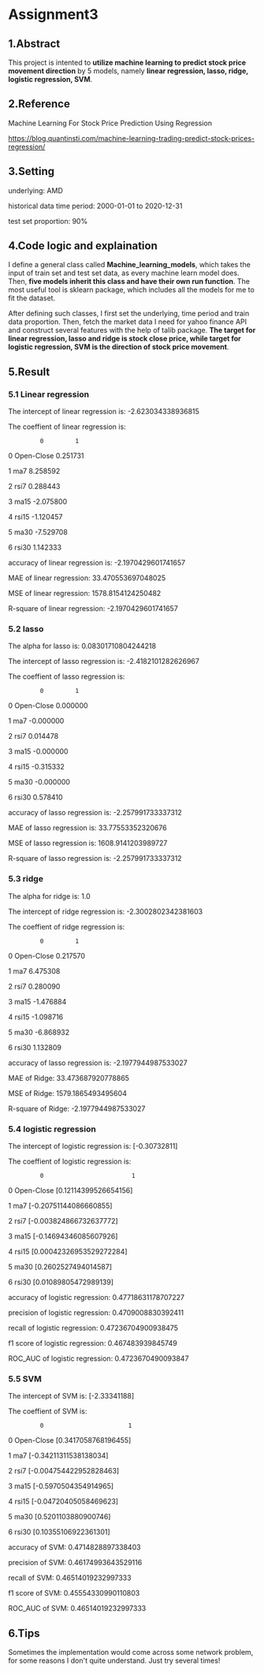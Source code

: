 # Assignment3
## 1.Abstract
This project is intented to **utilize machine learning to predict stock price movement direction** by 5 models, namely **linear regression, lasso, ridge, logistic regression, SVM**.

## 2.Reference
Machine Learning For Stock Price Prediction Using Regression

https://blog.quantinsti.com/machine-learning-trading-predict-stock-prices-regression/


## 3.Setting
underlying: AMD

historical data time period: 2000-01-01 to 2020-12-31

test set proportion: 90%


## 4.Code logic and explaination
I define a general class called **Machine_learning_models**, which takes the input of train set and test set data, as every machine learn model does. Then, **five models inherit this class and have their own run function**. The most useful tool is sklearn package, which includes all the models for me to fit the dataset.

After defining such classes, I first set the underlying, time period and train data proportion. Then, fetch the market data I need for yahoo finance API and construct several features with the help of talib package. **The target for linear regression, lasso and ridge is stock close price, while target for logistic regression, SVM is the direction of stock price movement**. 


## 5.Result
### 5.1 Linear regression

The intercept of linear regression is: -2.623034338936815

The coeffient of linear regression is:

             0         1
             
0  Open-Close  0.251731

1         ma7  8.258592

2        rsi7  0.288443

3        ma15 -2.075800

4       rsi15 -1.120457

5        ma30 -7.529708

6       rsi30  1.142333

accuracy of linear regression is: -2.1970429601741657

MAE of linear regression: 33.470553697048025

MSE of linear regression: 1578.8154124250482

R-square of linear regression: -2.1970429601741657


### 5.2 lasso

The alpha for lasso is: 0.08301710804244218

The intercept of lasso regression is: -2.4182101282626967

The coeffient of lasso regression is:

             0         1
             
0  Open-Close  0.000000

1         ma7 -0.000000

2        rsi7  0.014478

3        ma15 -0.000000

4       rsi15 -0.315332

5        ma30 -0.000000

6       rsi30  0.578410

accuracy of lasso regression is: -2.257991733337312

MAE of lasso regression is: 33.77553352320676

MSE of lasso regression is: 1608.9141203989727

R-square of lasso regression is: -2.257991733337312


### 5.3 ridge

The alpha for ridge is: 1.0

The intercept of ridge regression is: -2.3002802342381603

The coeffient of ridge regression is:

             0         1
             
0  Open-Close  0.217570

1         ma7  6.475308

2        rsi7  0.280090

3        ma15 -1.476884

4       rsi15 -1.098716

5        ma30 -6.868932

6       rsi30  1.132809

accuracy of lasso regression is: -2.1977944987533027

MAE of Ridge: 33.473687920778865

MSE of Ridge: 1579.1865493495604

R-square of Ridge: -2.1977944987533027


### 5.4 logistic regression

The intercept of logistic regression is: [-0.30732811]

The coeffient of logistic regression is:

             0                         1
             
0  Open-Close     [0.12114399526654156]

1         ma7    [-0.20751144086660855]

2        rsi7   [-0.003824866732637772]

3        ma15    [-0.14694346085607926]

4       rsi15  [0.00042326953529272284]

5        ma30      [0.2602527494014587]

6       rsi30     [0.01089805472989139]

accuracy of logistic regression: 0.47718631178707227

precision of logistic regression: 0.4709008830392411

recall of logistic regression: 0.47236704900938475

f1 score of logistic regression: 0.467483939845749

ROC_AUC of logistic regression: 0.4723670490093847


### 5.5 SVM
The intercept of SVM is: [-2.33341188]

The coeffient of SVM is:

             0                        1
             
0  Open-Close     [0.3417058768196455]

1         ma7   [-0.34211311538138034]

2        rsi7  [-0.004754422952828463]

3        ma15    [-0.5970504354914965]

4       rsi15   [-0.04720405058469623]

5        ma30     [0.5201103880900746]

6       rsi30    [0.10355106922361301]

accuracy of SVM: 0.4714828897338403

precision of SVM: 0.46174993643529116

recall of SVM: 0.46514019232997333

f1 score of SVM: 0.45554330990110803

ROC_AUC of SVM: 0.46514019232997333



## 6.Tips
Sometimes the implementation would come across some network problem, for some reasons I don't quite understand. Just try several times!
